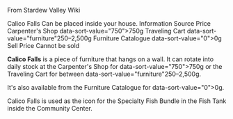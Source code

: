 From Stardew Valley Wiki

Calico Falls Can be placed inside your house. Information Source Price Carpenter's Shop data-sort-value="750"&gt;750g Traveling Cart data-sort-value="furniture"250–2,500g Furniture Catalogue data-sort-value="0"&gt;0g Sell Price Cannot be sold

**Calico Falls** is a piece of furniture that hangs on a wall. It can rotate into daily stock at the Carpenter's Shop for data-sort-value="750"&gt;750g or the Traveling Cart for between data-sort-value="furniture"250–2,500g.

It's also available from the Furniture Catalogue for data-sort-value="0"&gt;0g.

Calico Falls is used as the icon for the Specialty Fish Bundle in the Fish Tank inside the Community Center.